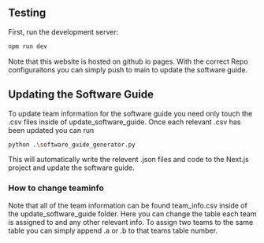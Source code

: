 ## Testing

First, run the development server:

```bash
npm run dev
```

Note that this website is hosted on github io pages. With the correct
Repo configuraitons you can simply push to main to update the software guide.

## Updating the Software Guide
To update team information for the software guide you need only touch the
.csv files inside of update_software_guide. Once each relevant .csv has 
been updated you can run 

```bash
python .\software_guide_generator.py
```
This will automatically write the relevent .json files and code to the 
Next.js project and update the software guide. 

### How to change teaminfo
Note that all of the team information can be found team_info.csv inside of the update_software_guide folder.
Here you can change the table each team is assigned to and any other relevant info. To assign two teams to
the same table you can simply append .a or .b to that teams table number. 
